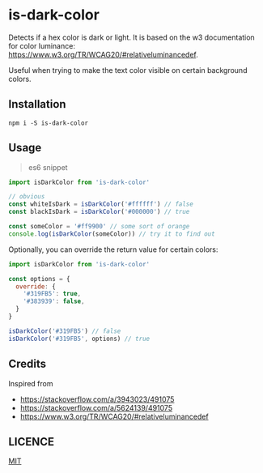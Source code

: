 # is-dark-color
Detects if a hex color is dark or light. It is based on the w3 documentation for color luminance: https://www.w3.org/TR/WCAG20/#relativeluminancedef.

Useful when trying to make the text color visible on certain background colors.

## Installation
`npm i -S is-dark-color`

## Usage
> es6 snippet


```javascript
import isDarkColor from 'is-dark-color'

// obvious
const whiteIsDark = isDarkColor('#ffffff') // false
const blackIsDark = isDarkColor('#000000') // true

const someColor = '#ff9900' // some sort of orange
console.log(isDarkColor(someColor)) // try it to find out
```

Optionally, you can override the return value for certain colors:
```javascript
import isDarkColor from 'is-dark-color'

const options = {
  override: {
    '#319FB5': true,
    '#383939': false,
  }
}

isDarkColor('#319FB5') // false
isDarkColor('#319FB5', options) // true
```

## Credits
Inspired from
 - https://stackoverflow.com/a/3943023/491075
 - https://stackoverflow.com/a/5624139/491075
 - https://www.w3.org/TR/WCAG20/#relativeluminancedef

## LICENCE
[MIT](./LICENCE)

